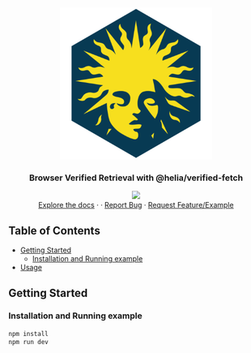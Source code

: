 <p align="center">
  <a href="https://github.com/ipfs/helia" title="Helia">
    <img src="https://raw.githubusercontent.com/ipfs/helia/main/assets/helia.png" alt="Helia logo" width="300" />
  </a>
</p>

<h3 align="center"><b>Browser Verified Retrieval with @helia/verified-fetch</b></h3>

<p align="center">
  <img src="https://raw.githubusercontent.com/jlord/forkngo/gh-pages/badges/cobalt.png" width="200">
  <br>
  <a href="https://helia.io/modules/helia.html">Explore the docs</a>
  ·
  <!-- <a href="https://codesandbox.io/">View Demo</a> -->
  ·
  <a href="https://github.com/ipfs-examples/helia-examples/issues">Report Bug</a>
  ·
  <a href="https://github.com/ipfs-examples/helia-examples/issues">Request Feature/Example</a>
</p>

<!-- omit from toc -->
## Table of Contents

- [Getting Started](#getting-started)
  - [Installation and Running example](#installation-and-running-example)
- [Usage](#usage)


## Getting Started

### Installation and Running example

```console
npm install
npm run dev
```
